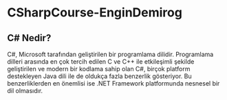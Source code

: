 # CSharpCourse-EnginDemirog

## C# Nedir?
C#, Microsoft tarafından geliştirilen bir programlama dilidir. Programlama dilleri arasında en çok tercih edilen C ve C++ ile etkileşimli şekilde geliştirilen ve modern bir kodlama sahip olan C#, birçok platform destekleyen Java dili ile de oldukça fazla benzerlik gösteriyor. Bu benzerliklerden en önemlisi ise .NET Framework platformunda nesnesel bir dil olmasıdır.

